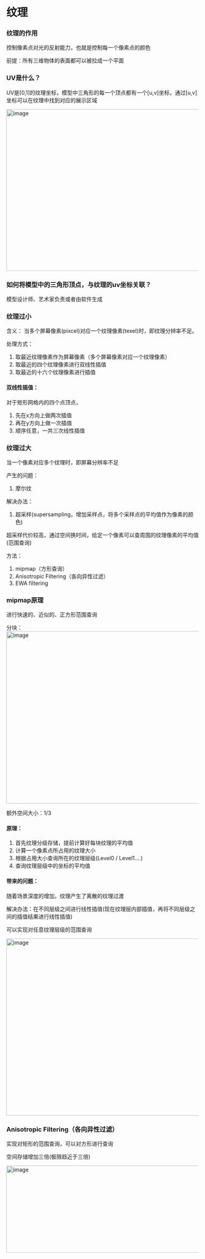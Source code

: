 # 纹理

### 纹理的作用

控制像素点对光的反射能力，也就是控制每一个像素点的颜色

前提：所有三维物体的表面都可以被拉成一个平面

### UV是什么？

UV是[0,1]的纹理坐标，模型中三角形的每一个顶点都有一个[u,v]坐标，通过[u,v]坐标可以在纹理中找到对应的展示区域

<img width="600" height="423" alt="image" src="https://github.com/user-attachments/assets/37b889ae-a132-4ea4-b3bc-3cbf4ade1d7b" />

### 如何将模型中的三角形顶点，与纹理的uv坐标关联？

模型设计师、艺术家负责或者由软件生成


### 纹理过小

含义：
当多个屏幕像素(pixcel)对应一个纹理像素(texel)时，即纹理分辨率不足。

处理方式：

1. 取最近纹理像素作为屏幕像素（多个屏幕像素对应一个纹理像素）
2. 取最近的四个纹理像素进行双线性插值
3. 取最近的十六个纹理像素进行插值

#### 双线性插值：

对于矩形网格内的四个点顶点，
1. 先在x方向上做两次插值
2. 再在y方向上做一次插值
3. 顺序任意，一共三次线性插值

### 纹理过大

当一个像素对应多个纹理时，即屏幕分辨率不足

产生的问题：
1. 摩尔纹

解决办法：
1. 超采样(supersampling，增加采样点，将多个采样点的平均值作为像素的颜色)

超采样代价较高，通过空间换时间，给定一个像素可以查周围的纹理像素的平均值(范围查询)


方法：
1. mipmap（方形查询）
2. Anisotropic Filtering（各向异性过滤）
3. EWA filtering 

### mipmap原理

进行快速的、近似的、正方形范围查询

分块：
<img width="662" height="451" alt="image" src="https://github.com/user-attachments/assets/bb6e13af-e65f-4a5b-8c76-909380ee1dd4" />

额外空间大小：1/3

#### 原理：
1. 首先纹理分级存储，提前计算好每块纹理的平均值
2. 计算一个像素点所占用的纹理大小
3. 根据占用大小查询所在的纹理层级(Level0 / Level1....)
4. 查询纹理层级中的坐标的平均值

#### 带来的问题：

随着场景深度的增加，纹理产生了离散的纹理过渡

解决办法：在不同层级之间进行线性插值(现在纹理层内部插值，再将不同层级之间的插值结果进行线性插值)

可以实现对任意纹理层级的范围查询

<img width="621" height="463" alt="image" src="https://github.com/user-attachments/assets/ec9dc9de-fcb1-4262-9877-da7329a020fe" />


### Anisotropic Filtering（各向异性过滤）

实现对矩形的范围查询，可以对方形进行查询

空间存储增加三倍(极限趋近于三倍)

<img width="679" height="228" alt="image" src="https://github.com/user-attachments/assets/830628c3-7744-4eb4-bad7-d7ef6f4a8e0a" />


